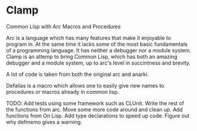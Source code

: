 Clamp
====

Common Lisp with Arc Macros and Procedures

Arc is a language which has many features that make it enjoyable to program in. At the same time it lacks some of the most basic fundamentals of a programming language. It has neither a debugger nor a module system. Clamp is an attemp to bring Common Lisp, which has both an amazing debugger and a module system, up to arc's level in succintness and brevity.

A lot of code is taken from both the original arc and anarki.

Defalias is a macro which allows one to easily give new names to procedures or macros already in common lisp.

TODO:
Add tests using some framework such as CLUnit.
Write the rest of the functions from arc.
Move some more code around and clean up.
Add functions from On Lisp.
Add type declarations to speed up code.
Figure out why defmemo gives a warning.